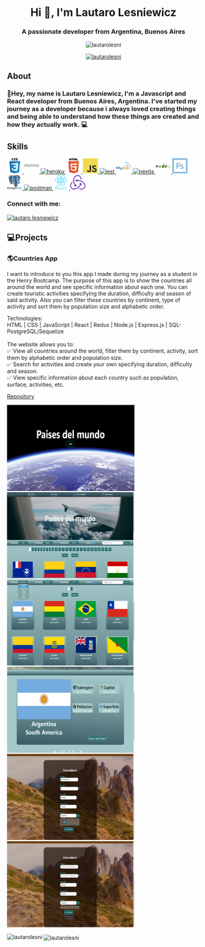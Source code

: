 <h1 align="center">Hi 👋, I'm Lautaro Lesniewicz</h1>
<h3 align="center">A passionate developer from Argentina, Buenos Aires</h3>

<p align="center"> <img src="https://komarev.com/ghpvc/?username=lautarolesni&label=Profile%20views&color=0e75b6&style=flat" alt="lautarolesni" /> </p>

<p align="center"> <a href="https://github.com/ryo-ma/github-profile-trophy"><img src="https://github-profile-trophy.vercel.app/?username=lautarolesni" alt="lautarolesni" /></a> </p>



<h2 style="font-weight:bolder">About</h2>
<h3 style="font-weight:bolder">👋Hey, my name is Lautaro Lesniewicz, I'm a Javascript and React developer from Buenos Aires, Argentina.
I've started my journey as a developer because i always loved creating things and being able to understand how these things are created and how they actually work. 💻</h3>
<h2 align="left">Skills</h2>
<p align="left"> <a href="https://www.w3schools.com/css/" target="_blank" rel="noreferrer"> <img src="https://raw.githubusercontent.com/devicons/devicon/master/icons/css3/css3-original-wordmark.svg" alt="css3" width="40" height="40"/> </a> <a href="https://expressjs.com" target="_blank" rel="noreferrer"> <img src="https://raw.githubusercontent.com/devicons/devicon/master/icons/express/express-original-wordmark.svg" alt="express" width="40" height="40"/> </a> <a href="https://heroku.com" target="_blank" rel="noreferrer"> <img src="https://www.vectorlogo.zone/logos/heroku/heroku-icon.svg" alt="heroku" width="40" height="40"/> </a> <a href="https://www.w3.org/html/" target="_blank" rel="noreferrer"> <img src="https://raw.githubusercontent.com/devicons/devicon/master/icons/html5/html5-original-wordmark.svg" alt="html5" width="40" height="40"/> </a> <a href="https://developer.mozilla.org/en-US/docs/Web/JavaScript" target="_blank" rel="noreferrer"> <img src="https://raw.githubusercontent.com/devicons/devicon/master/icons/javascript/javascript-original.svg" alt="javascript" width="40" height="40"/> </a> <a href="https://jestjs.io" target="_blank" rel="noreferrer"> <img src="https://www.vectorlogo.zone/logos/jestjsio/jestjsio-icon.svg" alt="jest" width="40" height="40"/> </a> <a href="https://www.mysql.com/" target="_blank" rel="noreferrer"> <img src="https://raw.githubusercontent.com/devicons/devicon/master/icons/mysql/mysql-original-wordmark.svg" alt="mysql" width="40" height="40"/> </a> <a href="https://nextjs.org/" target="_blank" rel="noreferrer"> <img src="https://cdn.worldvectorlogo.com/logos/nextjs-2.svg" alt="nextjs" width="40" height="40"/> </a> <a href="https://nodejs.org" target="_blank" rel="noreferrer"> <img src="https://raw.githubusercontent.com/devicons/devicon/master/icons/nodejs/nodejs-original-wordmark.svg" alt="nodejs" width="40" height="40"/> </a> <a href="https://www.photoshop.com/en" target="_blank" rel="noreferrer"> <img src="https://raw.githubusercontent.com/devicons/devicon/master/icons/photoshop/photoshop-line.svg" alt="photoshop" width="40" height="40"/> </a> <a href="https://www.postgresql.org" target="_blank" rel="noreferrer"> <img src="https://raw.githubusercontent.com/devicons/devicon/master/icons/postgresql/postgresql-original-wordmark.svg" alt="postgresql" width="40" height="40"/> </a> <a href="https://postman.com" target="_blank" rel="noreferrer"> <img src="https://www.vectorlogo.zone/logos/getpostman/getpostman-icon.svg" alt="postman" width="40" height="40"/> </a> <a href="https://reactjs.org/" target="_blank" rel="noreferrer"> <img src="https://raw.githubusercontent.com/devicons/devicon/master/icons/react/react-original-wordmark.svg" alt="react" width="40" height="40"/> </a> <a href="https://redux.js.org" target="_blank" rel="noreferrer"> <img src="https://raw.githubusercontent.com/devicons/devicon/master/icons/redux/redux-original.svg" alt="redux" width="40" height="40"/> </a> </p>
<h3 align="left">Connect with me:</h3>
<p align="left">
<a href="https://www.linkedin.com/in/lautaro-lesniewicz-a50062226" target="blank"><img align="center" src="https://raw.githubusercontent.com/rahuldkjain/github-profile-readme-generator/master/src/images/icons/Social/linked-in-alt.svg" alt="lautaro lesniewicz" height="30" width="40" /></a>
</p>
<h2 style="font-weight:bolder">💻Projects</h2>
<h3 align="left">🌎Countries App</h3>
<p>I want to introduce to you this app I made during my journey as a student in the Henry Bootcamp.
The purpose of this app is to show the countries all around the world and see specific information about each one. You can create touristic activities specifying the duration, difficulty and season of said activity.
Also you can filter these countries by continent, type of activity and sort them by population size and alphabetic order.</p>

<div>Technologies:</div>
<div>HTML | CSS | JavaScript | React | Redux | Node.js | Express.js | SQL-PostgreSQL/Sequelize</div>
<br>

<div>The website allows you to: </div>
<div>✅ View all countries around the world, filter them by continent, activity, sort them by alphabetic order and population size.</div>
<div>✅ Search for activities and create your own specifying duration, difficulty and season.</div>
<div>✅ View specific information about each country such as population, surface, activities, etc.</div>

<a href='https://github.com/LautaroLesni/Countries-Project' target='_blank'>Repository</a> 

<div align="row" >
      <img src="./PI-Pictures/6.png" width="333" height="225"  />
      <img src="./PI-Pictures/1.png" width="333" height="225"  />
      <img src="./PI-Pictures/2.png" width="333" height="225"  />
      <img src="./PI-Pictures/3.png" width="333" height="225"  />
      <img src="./PI-Pictures/4.png" width="333" height="225"  />
      <img src="./PI-Pictures/5.png" width="333" height="225"  />
</div>

<p><img align="left" src="https://github-readme-stats.vercel.app/api/top-langs?username=lautarolesni&show_icons=true&locale=en&layout=compact" alt="lautarolesni" /></p>

<p>&nbsp;<img align="center" src="https://github-readme-stats.vercel.app/api?username=lautarolesni&show_icons=true&locale=en" alt="lautarolesni" /></p>
